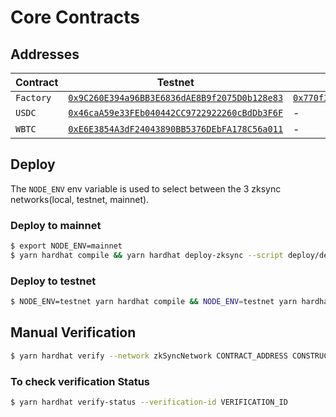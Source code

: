 # Core Contracts

## Addresses

| Contract | Testnet | Mainnet |
| --- | --- | --- |
| `Factory` | [`0x9C260E394a96BB3E6836dAE8B9f2075D0b128e83`](https://goerli.explorer.zksync.io/address/0x9C260E394a96BB3E6836dAE8B9f2075D0b128e83) | [`0x770f35757eC4E92D99ae49c1759DEbD97A1ABf6b`](https://explorer.zksync.io/address/0x770f35757eC4E92D99ae49c1759DEbD97A1ABf6b) |
| `USDC` | [`0x46caA59e33FEb040442CC9722922260cBdDb3F6F`](https://goerli.explorer.zksync.io/address/0x46caA59e33FEb040442CC9722922260cBdDb3F6F) | - |
| `WBTC` | [`0xE6E3854A3dF24043890BB5376DEbFA178C56a011`](https://goerli.explorer.zksync.io/address/0xE6E3854A3dF24043890BB5376DEbFA178C56a011) | - |

## Deploy

The `NODE_ENV` env variable is used to select between the 3 zksync networks(local, testnet, mainnet).

### Deploy to mainnet
``` sh
$ export NODE_ENV=mainnet
$ yarn hardhat compile && yarn hardhat deploy-zksync --script deploy/deploy.ts
```

### Deploy to testnet
``` sh
$ NODE_ENV=testnet yarn hardhat compile && NODE_ENV=testnet yarn hardhat deploy-zksync --script deploy/deploy.ts 
```

## Manual Verification
``` sh
$ yarn hardhat verify --network zkSyncNetwork CONTRACT_ADDRESS CONSTRUCTOR_PARAMS 
```

### To check verification Status
``` sh
$ yarn hardhat verify-status --verification-id VERIFICATION_ID
```